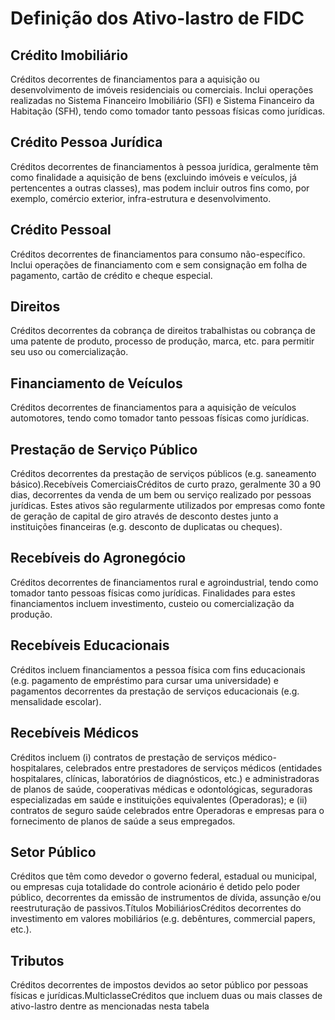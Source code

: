 # Definição dos Ativo-lastro de FIDC

## Crédito Imobiliário
Créditos decorrentes de financiamentos para a aquisição ou desenvolvimento de imóveis residenciais ou comerciais. Inclui operações realizadas no Sistema Financeiro Imobiliário (SFI) e Sistema Financeiro da Habitação (SFH), tendo como tomador tanto pessoas físicas como jurídicas. 

## Crédito Pessoa Jurídica
Créditos decorrentes de financiamentos à pessoa jurídica, geralmente têm como finalidade a aquisição de bens (excluindo imóveis e veículos, já pertencentes a outras classes), mas podem incluir outros fins como, por exemplo, comércio exterior, infra-estrutura e desenvolvimento.

## Crédito Pessoal
Créditos decorrentes de financiamentos para consumo não-específico. Inclui operações de financiamento com e sem consignação em folha de pagamento, cartão de crédito e cheque especial.

## Direitos
Créditos decorrentes da cobrança de direitos trabalhistas ou cobrança de uma patente de produto, processo de produção, marca, etc. para permitir seu uso ou comercialização.

## Financiamento de Veículos
Créditos  decorrentes  de  financiamentos  para  a  aquisição  de  veículos  automotores,  tendo  como  tomador  tanto pessoas físicas como jurídicas.

## Prestação de Serviço Público
Créditos decorrentes da prestação de serviços públicos (e.g. saneamento básico).Recebíveis ComerciaisCréditos de curto prazo, geralmente 30 a 90 dias, decorrentes da venda de um bem ou serviço realizado por pessoas jurídicas. Estes ativos são regularmente utilizados por empresas como fonte de geração de capital de giro através de desconto destes junto a instituições financeiras (e.g. desconto de duplicatas ou cheques).

## Recebíveis do Agronegócio
Créditos decorrentes de financiamentos rural e agroindustrial, tendo como tomador tanto pessoas físicas como jurídicas. Finalidades para estes financiamentos incluem investimento, custeio ou comercialização da produção.

## Recebíveis Educacionais
Créditos incluem financiamentos a pessoa física com fins educacionais (e.g. pagamento de empréstimo para cursar uma universidade) e pagamentos decorrentes da prestação de serviços educacionais (e.g. mensalidade escolar).

## Recebíveis Médicos
Créditos  incluem  (i)  contratos  de  prestação  de  serviços  médico-hospitalares,  celebrados  entre  prestadores  de serviços médicos (entidades hospitalares, clínicas, laboratórios de diagnósticos, etc.) e administradoras de planos de saúde, cooperativas médicas e odontológicas, seguradoras especializadas em saúde e instituições equivalentes (Operadoras); e (ii) contratos de seguro saúde celebrados entre Operadoras e empresas para o fornecimento de planos de saúde a seus empregados. 

## Setor Público
Créditos  que  têm  como  devedor  o  governo  federal,  estadual  ou  municipal,  ou  empresas  cuja  totalidade  do controle acionário é detido pelo poder público, decorrentes da emissão de instrumentos de dívida, assunção e/ou reestruturação de passivos.Títulos MobiliáriosCréditos decorrentes do investimento em valores mobiliários (e.g. debêntures, commercial papers, etc.).

## Tributos
Créditos decorrentes de impostos devidos ao setor público por pessoas físicas e jurídicas.MulticlasseCréditos que incluem duas ou mais classes de ativo-lastro dentre as mencionadas nesta tabela
